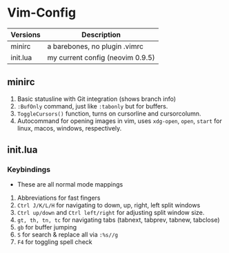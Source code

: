 # Vim-Config

| Versions      | Description        |
| ------------- | ------------------ |
| minirc | a barebones, no plugin .vimrc |
| init.lua | my current config (neovim 0.9.5) |

## minirc

1. Basic statusline with Git integration (shows branch info)
2. `:BufOnly` command, just like `:tabonly` but for buffers.
3. `ToggleCursors()` function, turns on cursorline and cursorcolumn.
4. Autocommand for opening images in vim, uses `xdg-open`, `open`, `start` for linux, macos, windows, respectively.

## init.lua

### Keybindings

* These are all normal mode mappings
1. Abbreviations for fast fingers
2. `Ctrl J/K/L/H` for navigating to down, up, right, left split windows
3. `Ctrl up/down` and `Ctrl left/right` for adjusting split window size.
4. `gt, th, tn, tc` for navigating tabs (tabnext, tabprev, tabnew, tabclose)
5. `gb` for buffer jumping
6. `S` for search & replace all via `:%s//g`
7. `F4` for toggling spell check


